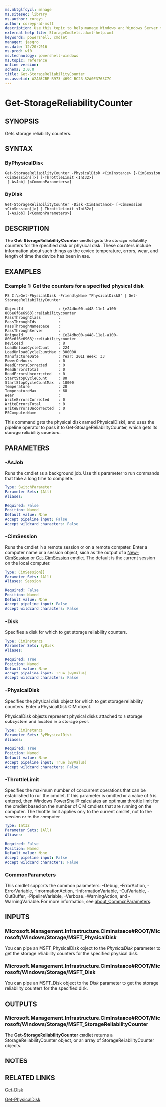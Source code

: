 ```yaml
---
ms.mktglfcycl: manage
ms.sitesec: library
ms.author: coreyp
author: coreyp-at-msft
description: Use this topic to help manage Windows and Windows Server technologies with Windows PowerShell.
external help file: StorageCmdlets.cdxml-help.xml
keywords: powershell, cmdlet
manager: jasgro
ms.date: 12/20/2016
ms.prod: w10
ms.technology: powershell-windows
ms.topic: reference
online version: 
schema: 2.0.0
title: Get-StorageReliabilityCounter
ms.assetid: A2A63CBE-B973-469C-BC23-82A0E3763C7C
---
```


# Get-StorageReliabilityCounter

## SYNOPSIS
Gets storage reliability counters.

## SYNTAX

### ByPhysicalDisk
```
Get-StorageReliabilityCounter -PhysicalDisk <CimInstance> [-CimSession <CimSession[]>] [-ThrottleLimit <Int32>]
 [-AsJob] [<CommonParameters>]
```

### ByDisk
```
Get-StorageReliabilityCounter -Disk <CimInstance> [-CimSession <CimSession[]>] [-ThrottleLimit <Int32>]
 [-AsJob] [<CommonParameters>]
```

## DESCRIPTION
The **Get-StorageReliabilityCounter** cmdlet gets the storage reliability counters for the specified disk or physical disk.
These counters include information about such things as the device temperature, errors, wear, and length of time the device has been in use.

## EXAMPLES

### Example 1: Get the counters for a specified physical disk
```
PS C:\>Get-PhysicalDisk -FriendlyName "PhysicalDisk8" | Get-StorageReliabilityCounter

ObjectId                : {e24dbc00-a448-11e1-a100-806e6f6e6963}:reliabilitycounter
PassThroughClass        : 
PassThroughIds          : 
PassThroughNamespace    : 
PassThroughServer       : 
UniqueId                : {e24dbc00-a448-11e1-a100-806e6f6e6963}:reliabilitycounter
DeviceId                : 8
LoadUnloadCycleCount    : 224
LoadUnloadCycleCountMax : 300000
ManufactureDate         : Year: 2011 Week: 33
PowerOnHours            : 0
ReadErrorsCorrected     : 0
ReadErrorsTotal         : 0
ReadErrorsUncorrected   : 0
StartStopCycleCount     : 80
StartStopCycleCountMax  : 10000
Temperature             : 28
TemperatureMax          : 68
Wear                    : 
WriteErrorsCorrected    : 0
WriteErrorsTotal        : 0
WriteErrorsUncorrected  : 0
PSComputerName          :
```

This command gets the physical disk named PhysicalDisk8, and uses the pipeline operator to pass it to Get-StorageReliabilityCounter, which gets its storage reliability counters.

## PARAMETERS

### -AsJob
Runs the cmdlet as a background job. Use this parameter to run commands that take a long time to complete.

```yaml
Type: SwitchParameter
Parameter Sets: (All)
Aliases: 

Required: False
Position: Named
Default value: None
Accept pipeline input: False
Accept wildcard characters: False
```

### -CimSession
Runs the cmdlet in a remote session or on a remote computer.
Enter a computer name or a session object, such as the output of a [New-CimSession](http://go.microsoft.com/fwlink/p/?LinkId=227967) or [Get-CimSession](http://go.microsoft.com/fwlink/p/?LinkId=227966) cmdlet.
The default is the current session on the local computer.

```yaml
Type: CimSession[]
Parameter Sets: (All)
Aliases: Session

Required: False
Position: Named
Default value: None
Accept pipeline input: False
Accept wildcard characters: False
```

### -Disk
Specifies a disk for which to get storage reliability counters.

```yaml
Type: CimInstance
Parameter Sets: ByDisk
Aliases: 

Required: True
Position: Named
Default value: None
Accept pipeline input: True (ByValue)
Accept wildcard characters: False
```

### -PhysicalDisk
Specifies the physical disk object for which to get storage reliability counters.
Enter a PhysicalDisk CIM object.

PhysicalDisk objects represent physical disks attached to a storage subsystem and located in a storage pool.

```yaml
Type: CimInstance
Parameter Sets: ByPhysicalDisk
Aliases: 

Required: True
Position: Named
Default value: None
Accept pipeline input: True (ByValue)
Accept wildcard characters: False
```

### -ThrottleLimit
Specifies the maximum number of concurrent operations that can be established to run the cmdlet.
If this parameter is omitted or a value of `0` is entered, then Windows PowerShell® calculates an optimum throttle limit for the cmdlet based on the number of CIM cmdlets that are running on the computer.
The throttle limit applies only to the current cmdlet, not to the session or to the computer.

```yaml
Type: Int32
Parameter Sets: (All)
Aliases: 

Required: False
Position: Named
Default value: None
Accept pipeline input: False
Accept wildcard characters: False
```

### CommonParameters
This cmdlet supports the common parameters: -Debug, -ErrorAction, -ErrorVariable, -InformationAction, -InformationVariable, -OutVariable, -OutBuffer, -PipelineVariable, -Verbose, -WarningAction, and -WarningVariable. For more information, see [about_CommonParameters](http://go.microsoft.com/fwlink/?LinkID=113216).

## INPUTS

### Microsoft.Management.Infrastructure.CimInstance#ROOT/Microsoft/Windows/Storage/MSFT_PhysicalDisk
You can pipe an MSFT_PhysicalDisk object to the *PhysicalDisk* parameter to get the storage reliability counters for the specified physical disk.

### Microsoft.Management.Infrastructure.CimInstance#ROOT/Microsoft/Windows/Storage/MSFT_Disk
You can pipe an MSFT_Disk object to the *Disk* parameter to get the storage reliability counters for the specified disk.

## OUTPUTS

### Microsoft.Management.Infrastructure.CimInstance#ROOT/Microsoft/Windows/Storage/MSFT_StorageReliabilityCounter
The **Get-StorageReliabilityCounter** cmdlet returns a StorageReliabilityCounter object, or an array of StorageReliabilityCounter objects.

## NOTES

## RELATED LINKS

[Get-Disk](./Get-Disk.md)

[Get-PhysicalDisk](./Get-PhysicalDisk.md)


